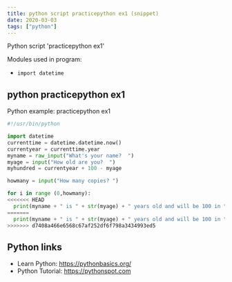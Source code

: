 ```yaml
---
title: python script practicepython ex1 (snippet)
date: 2020-03-03
tags: ["python"]
---
```

Python script 'practicepython ex1'


Modules used in program: 
* `import datetime`

## python practicepython ex1

Python example: practicepython ex1

```python
#!/usr/bin/python

import datetime
currenttime = datetime.datetime.now()
currentyear = currenttime.year
myname = raw_input("What's your name?  ")
myage = input("How old are you?  ")
myhundred = currentyear + 100 - myage

howmany = input("How many copies? ")

for i in range (0,howmany):
<<<<<<< HEAD
  print(myname + " is " + str(myage) + " years old and will be 100 in " + str(myhundred) + ".")
=======
  print(myname + " is " + str(myage) + " years old and will be 100 in " + str(myhundred) + ".")
>>>>>>> d7408a466e6568c67af252df6f798a3434993ed5


```

## Python links

- Learn Python: https://pythonbasics.org/
- Python Tutorial: https://pythonspot.com
